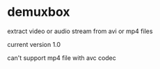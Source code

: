 # demuxbox
extract video or audio stream from avi or mp4 files

current version 1.0

can't support mp4 file with avc codec
